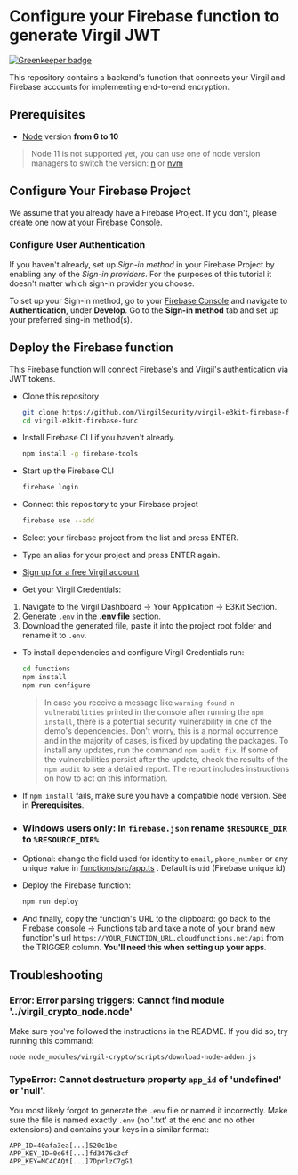 # Configure your Firebase function to generate Virgil JWT

[![Greenkeeper badge](https://badges.greenkeeper.io/VirgilSecurity/virgil-e3kit-firebase-func.svg)](https://greenkeeper.io/)

This repository contains a backend's function that connects your Virgil and Firebase accounts for implementing end-to-end encryption.

## Prerequisites
- [Node](https://nodejs.org/en/download) version **from 6 to 10**
> Node 11 is not supported yet, you can use one of node version managers to switch the version: [n](https://github.com/tj/n) or [nvm](https://github.com/creationix/nvm)

## Configure Your Firebase Project

We assume that you already have a Firebase Project. If you don't, please create one now at your [Firebase Console](https://console.firebase.google.com).

### Configure User Authentication

If you haven't already, set up _Sign-in method_ in your Firebase Project by enabling any of the _Sign-in providers_. For the purposes of this tutorial it doesn't matter which sign-in provider you choose.

To set up your Sign-in method, go to your [Firebase Console](https://console.firebase.google.com) and navigate to **Authentication**, under **Develop**. Go to the **Sign-in method** tab and set up your preferred sing-in method(s).

## Deploy the Firebase function
This Firebase function will connect Firebase's and Virgil's authentication via JWT tokens.

- Clone this repository
  ```bash
  git clone https://github.com/VirgilSecurity/virgil-e3kit-firebase-func.git
  cd virgil-e3kit-firebase-func
  ```

- Install Firebase CLI if you haven't already.
  ```bash
  npm install -g firebase-tools
  ```

- Start up the Firebase CLI
  ```bash
  firebase login
  ```

- Connect this repository to your Firebase project
  ```bash
  firebase use --add
  ```

- Select your firebase project from the list and press ENTER.

- Type an alias for your project and press ENTER again.

- [Sign up for a free Virgil account](https://dashboard.virgilsecurity.com/signup)

- Get your Virgil Credentials:

1. Navigate to the Virgil Dashboard -> Your Application -> E3Kit Section.
2. Generate `.env` in the **.env file** section.
3. Download the generated file, paste it into the project root folder and rename it to `.env`.

- To install dependencies and configure Virgil Credentials run:
  ```bash
  cd functions
  npm install
  npm run configure
  ```

  > In case you receive a message like `warning found n vulnerabilities` printed in the console after running the `npm install`, there is a potential security vulnerability in one of the demo's dependencies. Don't worry, this is a normal occurrence and in the majority of cases, is fixed by updating the packages. To install any updates, run the command `npm audit fix`. If some of the vulnerabilities persist after the update, check the results of the `npm audit` to see a detailed report. The report includes instructions on how to act on this information.

- If `npm install` fails, make sure you have a compatible node version. See in **Prerequisites**.

* ### **Windows users only**: In **`firebase.json`** rename **`$RESOURCE_DIR`** to **`%RESOURCE_DIR%`**

- Optional: change the field used for identity to `email`, `phone_number` or any unique value in [functions/src/app.ts](https://github.com/VirgilSecurity/virgil-e3kit-firebase-func/blob/master/functions/src/app.ts#L36) . Default is `uid` (Firebase unique id)

- Deploy the Firebase function:
  ```bash
  npm run deploy
  ```

- And finally, copy the function's URL to the clipboard: go back to the Firebase console -> Functions tab and take a note of your brand new function's url `https://YOUR_FUNCTION_URL.cloudfunctions.net/api` from the TRIGGER column. **You'll need this when setting up your apps**.

## Troubleshooting

### Error: Error parsing triggers: Cannot find module '../virgil_crypto_node.node'

Make sure you've followed the instructions in the README. If you did so, try running this command:
```bash
node node_modules/virgil-crypto/scripts/download-node-addon.js
```

### TypeError: Cannot destructure property `app_id` of 'undefined' or 'null'.

You most likely forgot to generate the `.env` file or named it incorrectly. Make sure the file is named exactly `.env` (no '.txt' at the end and no other extensions) and contains your keys in a similar format:
```
APP_ID=40afa3ea[...]520c1be
APP_KEY_ID=0e6f[...]fd3476c3cf
APP_KEY=MC4CAQt[...]7DprlzC7gG1
```
